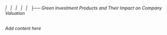 ###### |   |   |   |   |   ├── Green Investment Products and Their Impact on Company Valuation

*Add content here*